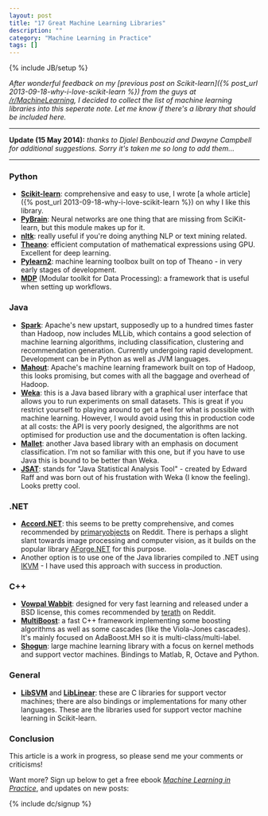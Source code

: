 ```yaml
---
layout: post
title: "17 Great Machine Learning Libraries"
description: ""
category: "Machine Learning in Practice"
tags: []
---
```

{% include JB/setup %}

_After wonderful feedback on my
[previous post on Scikit-learn]({% post_url 2013-09-18-why-i-love-scikit-learn %})
from the guys at
[/r/MachineLearning](http://www.reddit.com/r/MachineLearning/comments/1mq8fb/why_i_love_scikitlearn/),
I decided to collect the list of machine learning libraries into this
seperate note. Let me know if there's a library that should be
included here._

---------------------------------------------------

__Update (15 May 2014):__ _thanks to Djalel Benbouzid and Dwayne Campbell
for additional suggestions. Sorry it's taken me so long to add them..._

---------------------------------------------------

### Python

 - __[Scikit-learn](http://scikit-learn.org)__: comprehensive and easy
   to use, I wrote [a whole article]({% post_url 2013-09-18-why-i-love-scikit-learn %})
   on why I like this library.
 - __[PyBrain](http://pybrain.org/)__: Neural networks are one thing
   that are missing from SciKit-learn, but this module makes up for
   it.
 - __[nltk](http://nltk.org/)__: really useful if you're doing
   anything NLP or text mining related.
 - __[Theano](http://www.deeplearning.net/software/theano/)__:
   efficient computation of mathematical expressions using
   GPU. Excellent for deep learning.
 - __[Pylearn2](http://deeplearning.net/software/pylearn2/)__: machine
   learning toolbox built on top of Theano - in very early stages of
   development.
 - __[MDP](http://mdp-toolkit.sourceforge.net/)__ (Modular toolkit for
   Data Processing): a framework that is useful when setting up
   workflows.

### Java

 - __[Spark](http://spark.apache.org/)__: Apache's new upstart,
   supposedly up to a hundred times faster than Hadoop, now includes
   MLLib, which contains a good selection of machine learning
   algorithms, including classification, clustering and recommendation
   generation. Currently undergoing rapid development. Development can
   be in Python as well as JVM languages.
 - __[Mahout](https://mahout.apache.org/)__: Apache's machine learning
   framework built on top of Hadoop, this looks promising, but comes
   with all the baggage and overhead of Hadoop.
 - __[Weka](http://www.cs.waikato.ac.nz/ml/weka/)__: this is a Java
   based library with a graphical user interface that allows you to
   run experiments on small datasets. This is great if you restrict
   yourself to playing around to get a feel for what is possible with
   machine learning. However, I would avoid using this in production
   code at all costs: the API is very poorly designed, the algorithms
   are not optimised for production use and the documentation is often
   lacking.
 - __[Mallet](http://mallet.cs.umass.edu/)__: another Java based library
   with an emphasis on document classification. I'm not so familiar
   with this one, but if you have to use Java this is bound to be
   better than Weka.
 - __[JSAT](https://code.google.com/p/java-statistical-analysis-tool/)__:
   stands for "Java Statistical Analysis Tool" - created by Edward
   Raff and was born out of his frustation with Weka (I know the
   feeling). Looks pretty cool.

### .NET

 - __[Accord.NET](http://accord-framework.net/intro.html)__: this
   seems to be pretty comprehensive, and comes recommended by
   [primaryobjects](http://www.reddit.com/user/primaryobjects) on
   Reddit. There is perhaps a slight slant towards image processing
   and computer vision, as it builds on the popular library
   [AForge.NET](http://www.aforgenet.com/) for this purpose.
 - Another option is to use one of the Java libraries compiled to .NET
   using [IKVM](http://www.ikvm.net/) - I have used this approach
   with success in production.

### C++

 - __[Vowpal Wabbit](https://github.com/JohnLangford/vowpal_wabbit)__:
   designed for very fast learning and released under a BSD license,
   this comes recommended by
   [terath](http://www.reddit.com/user/terath) on Reddit.
 - __[MultiBoost](http://www.multiboost.org/)__: a fast C++ framework
   implementing some boosting algorithms as well as some cascades
   (like the Viola-Jones cascades). It's mainly focused on AdaBoost.MH
   so it is multi-class/multi-label.
 - __[Shogun](http://www.shogun-toolbox.org/)__: large machine
    learning library with a focus on kernel methods and support vector
    machines. Bindings to Matlab, R, Octave and Python.

### General

 - [__LibSVM__](http://www.csie.ntu.edu.tw/~cjlin/libsvm/) and
   [__LibLinear__](http://www.csie.ntu.edu.tw/~cjlin/liblinear/):
   these are C libraries for support vector machines; there are also
   bindings or implementations for many other languages. These are the
   libraries used for support vector machine learning in Scikit-learn.

### Conclusion

This article is a work in progress, so please send me your comments or
criticisms!

Want more? Sign up below to get a free ebook
_[Machine Learning in Practice](/machine-learning-practice.html)_, and
updates on new posts:

{% include dc/signup %}

<!-- I have seen the detrimental effect -->
<!-- of choosing a bad library when we chose to use Weka for an early -->
<!-- project on sentiment analysis. At the time, it was probably the most -->
<!-- comprehensive machine learning library available, however the API it -->
<!-- provided was terrible. We ended up writing our own data format and -->
<!-- converting to -->
